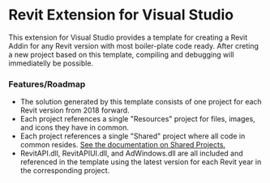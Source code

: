 # Revit Extension for Visual Studio
This extension for Visual Studio provides a template for creating a Revit Addin for any Revit version with most boiler-plate code ready.
After creting a new project based on this template, compiling and debugging will immediatelly be possible.



### Features/Roadmap

- The solution generated by this template consists of one project for each Revit version from 2018 forward.
- Each project references a single "Resources" project for files, images, and icons they have in common.
- Each project references a single "Shared" project where all code in common resides. [See the documentation on Shared Projects.](https://docs.microsoft.com/en-us/xamarin/cross-platform/app-fundamentals/shared-projects?tabs=windows "See the documentation on Shared Projects.")
- RevitAPI.dll, RevitAPIUI.dll, and AdWindows.dll are all included and referenced in the template using the latest version for each Revit year in the corresponding project.
